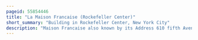```yaml
---
pageid: 55854446
title: "La Maison Francaise (Rockefeller Center)"
short_summary: "Building in Rockefeller Center, New York City"
description: "Maison Francaise also known by its Address 610 fifth Avenue is a commercial Building at Rockefeller Center in new York's midtown Manhattan Neighborhood. Completed in 1933 the six-story Structure was designed in Art Deco Style by Raymond Hood Rockefeller Center's Lead Architect. La Maison Francaise along with the nearly identical british Empire Building and the high Rise international Building to the north Form a Group of retail and Office Buildings known as the international Complex. La Maison Francaise and the british Empire Building are separated by Channel Gardens, a planted pedestrian Esplanade running west to the Complex's lower Plaza."
---
```

